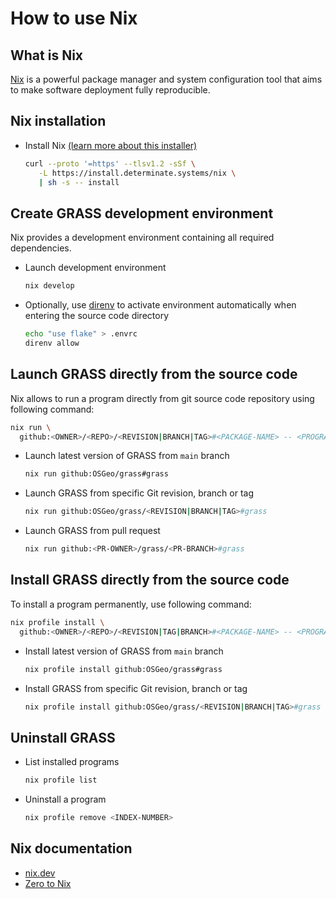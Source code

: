 # How to use Nix

## What is Nix

[Nix](https://nixos.org/) is a powerful package manager and system configuration
tool that aims to make software deployment fully reproducible.

## Nix installation

- Install Nix
  [(learn more about this installer)](https://zero-to-nix.com/start/install)

  ```bash
  curl --proto '=https' --tlsv1.2 -sSf \
     -L https://install.determinate.systems/nix \
     | sh -s -- install
  ```

## Create GRASS development environment

Nix provides a development environment containing all required dependencies.

- Launch development environment

  ```bash
  nix develop
  ```

- Optionally, use [direnv](https://direnv.net) to activate environment
  automatically when entering the source code directory

  ```bash
  echo "use flake" > .envrc
  direnv allow
  ```

## Launch GRASS directly from the source code

Nix allows to run a program directly from git source code repository using
following command:

```bash
nix run \
  github:<OWNER>/<REPO>/<REVISION|BRANCH|TAG>#<PACKAGE-NAME> -- <PROGRAM-ARGUMENTS>
```

- Launch latest version of GRASS from `main` branch

  ```bash
  nix run github:OSGeo/grass#grass
  ```

- Launch GRASS from specific Git revision, branch or tag

  ```bash
  nix run github:OSGeo/grass/<REVISION|BRANCH|TAG>#grass
  ```

- Launch GRASS from pull request

  ```bash
  nix run github:<PR-OWNER>/grass/<PR-BRANCH>#grass
  ```

## Install GRASS directly from the source code

To install a program permanently, use following command:

```bash
nix profile install \
  github:<OWNER>/<REPO>/<REVISION|TAG|BRANCH>#<PACKAGE-NAME> -- <PROGRAM-ARGUMENTS>
```

- Install latest version of GRASS from `main` branch

  ```bash
  nix profile install github:OSGeo/grass#grass
  ```

- Install GRASS from specific Git revision, branch or tag

  ```bash
  nix profile install github:OSGeo/grass/<REVISION|BRANCH|TAG>#grass
  ```

## Uninstall GRASS

- List installed programs

  ```bash
  nix profile list
  ```

- Uninstall a program

  ```bash
  nix profile remove <INDEX-NUMBER>
  ```

## Nix documentation

- [nix.dev](https://nix.dev)
- [Zero to Nix](https://zero-to-nix.com)
